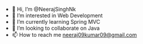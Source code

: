 - 👋 Hi, I’m @NeerajSinghNk
- 👀 I’m interested in Web Development
- 🌱 I’m currently learning Spring MVC
- 💞️ I’m looking to collaborate on Java
- 📫 How to reach me neeraj09kumar09@gmail.com

<!---
NeerajSinghNk/NeerajSinghNk is a ✨ special ✨ repository because its `README.md` (this file) appears on your GitHub profile.
You can click the Preview link to take a look at your changes.
--->
